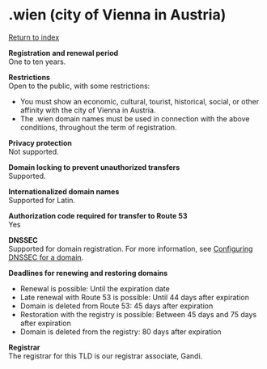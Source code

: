 # \.wien \(city of Vienna in Austria\)<a name="wien"></a>

[Return to index](registrar-tld-list.md#index)

**Registration and renewal period**  
One to ten years\.

**Restrictions**  
Open to the public, with some restrictions:  
+ You must show an economic, cultural, tourist, historical, social, or other affinity with the city of Vienna in Austria\. 
+ The \.wien domain names must be used in connection with the above conditions, throughout the term of registration\.

**Privacy protection**  
Not supported\.

**Domain locking to prevent unauthorized transfers**  
Supported\.

**Internationalized domain names**  
Supported for Latin\.

**Authorization code required for transfer to Route 53**  
Yes

**DNSSEC**  
Supported for domain registration\. For more information, see [Configuring DNSSEC for a domain](domain-configure-dnssec.md)\.

**Deadlines for renewing and restoring domains**  
+ Renewal is possible: Until the expiration date
+ Late renewal with Route 53 is possible: Until 44 days after expiration
+ Domain is deleted from Route 53: 45 days after expiration
+ Restoration with the registry is possible: Between 45 days and 75 days after expiration
+ Domain is deleted from the registry: 80 days after expiration

**Registrar**  
The registrar for this TLD is our registrar associate, Gandi\.